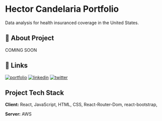 
# Hector Candelaria Portfolio

Data analysis for health insuranced coverage in the United States.


## 🚀 About Project

COMING SOON

## 🔗 Links
[![portfolio](https://img.shields.io/badge/my_portfolio-000?style=for-the-badge&logo=ko-fi&logoColor=white)](https://hcandelaria.com)
[![linkedin](https://img.shields.io/badge/linkedin-0A66C2?style=for-the-badge&logo=linkedin&logoColor=white)](https://www.linkedin.com/in/hector-candelaria-986347136/)
[![twitter](https://img.shields.io/badge/twitter-1DA1F2?style=for-the-badge&logo=twitter&logoColor=white)](https://twitter.com/gabriel66_7)


## Project Tech Stack

**Client:** React, JavaScript, HTML, CSS, React-Router-Dom, react-bootstrap,

**Server:** AWS
